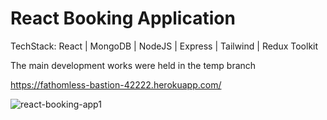 # React Booking Application
TechStack: React | MongoDB | NodeJS | Express | Tailwind | Redux Toolkit

The main development works were held in the temp branch

https://fathomless-bastion-42222.herokuapp.com/

![react-booking-app1](https://user-images.githubusercontent.com/101366301/211921518-99a94c22-6bb2-4a99-92b7-08c66115184a.gif)
